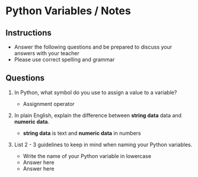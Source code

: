 # Python Variables / Notes

## Instructions

- Answer the following questions and be prepared to discuss your answers with your teacher
- Please use correct spelling and grammar

## Questions

1. In Python, what symbol do you use to assign a value to a variable?
    -  Assignment operator

2. In plain English, explain the difference between **string data** data and **numeric data**.
    -  **string data** is text and **numeric data** in numbers


3. List 2 - 3 guidelines to keep in mind when naming your Python variables.
    -  Write the name of your Python variable in lowercase
    -  Answer here
    -  Answer here
